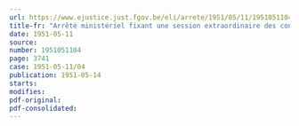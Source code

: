 ```yaml
---
url: https://www.ejustice.just.fgov.be/eli/arrete/1951/05/11/1951051104/justel
title-fr: "Arrêté ministériel fixant une session extraordinaire des conseils de milice pour la levée de 1952."
date: 1951-05-11
source:
number: 1951051104
page: 3741
case: 1951-05-11/04
publication: 1951-05-14
starts:
modifies:
pdf-original:
pdf-consolidated:
---
```


